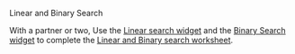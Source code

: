 Linear and Binary Search

With a partner or two, Use the [Linear search widget](https://apcsprinciples.github.io/LinearSearch/) and the [Binary Search widget](https://apcsprinciples.github.io/BinarySearch/) to complete the [Linear and Binary search worksheet](https://github.com/APCSPrinciples/APCSPrinciples.github.io/blob/master/Worksheets/LinearAndBinarySearch.docx). 
